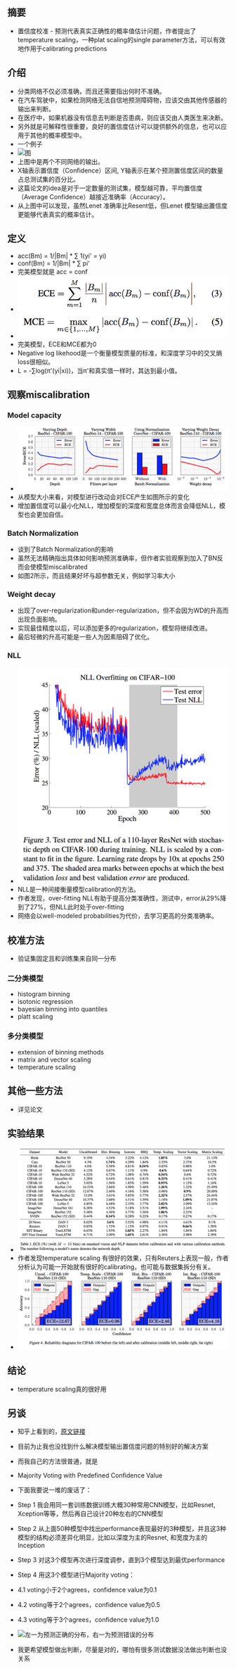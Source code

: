 ## 摘要
* 置信度校准 - 预测代表真实正确性的概率值估计问题，作者提出了temperature scaling，一种plat scaling的single parameter方法，可以有效地作用于calibrating predictions

## 介绍
* 分类网络不仅必须准确，而且还需要指出何时不准确。 
* 在汽车驾驶中，如果检测网络无法自信地预测障碍物，应该交由其他传感器的输出来判断。
* 在医疗中，如果机器没有信息去判断是否患病，则应该交由人类医生来决断。
* 另外就是可解释性很重要，良好的置信度估计可以提供额外的信息，也可以应用于其他的概率模型中。
* 一个例子
* ![图](https://pic1.zhimg.com/80/v2-7c5ad85edd33da85fe1913a7f4ea7c18_hd.jpg)
* 上图中是两个不同网络的输出。
* X轴表示置信度（Confidence）区间, Y轴表示在某个预测置信度区间的数量占总测试集的百分比。
* 这篇论文的idea是对于一定数量的测试集，模型越可靠，平均置信度（Average Confidence）越接近准确率（Accuracy）。
* 从上图中可以发现，虽然Lenet 准确率比Resent低，但Lenet 模型输出置信度更能够代表真实的概率估计。

## 定义
* acc(Bm) = 1/|Bm| * ∑ 1(yi' = yi)
* conf(Bm) = 1/|Bm| * ∑ pi'
* 完美模型就是 acc = conf
* ![ECE](images/on_cali/ece.png)
* ![MCE](images/on_cali/mce.png)
* 完美模型，ECE和MCE都为0
* Negative log likehood是一个衡量模型质量的标准，和深度学习中的交叉熵loss很相似。
* L = -∑log(π'(yi|xi))，当π'和真实值一样时，其达到最小值。

## 观察miscalibration
### Model capacity
* ![图2](images/on_cali/figure2.png)
* 从模型大小来看，对模型进行改动会对ECE产生如图所示的变化
* 增加置信度可以最小化NLL，增加模型的深度和宽度总体而言会降低NLL，模型也会更加自信。
### Batch Normalization
* 谈到了Batch Normalization的影响
* 虽然无法精确指出具体如何影响预测准确率，但作者实验观察到加入了BN反而会使模型miscalibrated
* 如图2所示，而且结果好坏与超参数无关，例如学习率大小
### Weight decay
* 出现了over-regularization和under-regularization，但不会因为WD的升高而出现负面影响。
* 实现最佳精度以后，可以添加更多的regularization，模型将继续改进。
* 最后轻微的升高可能是一些人为因素阻碍了优化。
### NLL
* ![图3](images/on_cali/figure3.png)
* NLL是一种间接衡量模型calibration的方法。
* 作者发现，over-fitting NLL有助于提高分类准确性，测试中，error从29%降到了27%，但NLL此时处于over-fitting
* 网络会以well-modeled probabilities为代价，去学习更高的分类准确率。

## 校准方法
* 验证集固定且和训练集来自同一分布
### 二分类模型
* histogram binning
* isotonic regression
* bayesian binning into quantiles
* platt scaling
### 多分类模型
* extension of binning methods
* matrix and vector scaling
* temperature scaling
## 其他一些方法
* 详见论文
## 实验结果
* ![结果](images/on_cali/result1.png)
* 作者发现temperature scaling 有很好的效果，只有Reuters上表现一般，作者分析认为可能一开始就有很好的calibrating，也可能与数据集拆分有关。
* ![结果](images/on_cali/result2.png)
## 结论
* temperature scaling真的很好用

## 另谈
* 知乎上看到的，[原文链接](https://zhuanlan.zhihu.com/p/38245449)
* 目前为止我也没找到什么解决模型输出置信度问题的特别好的解决方案
* 而我自己的方法很普通，就是
* Majority Voting with Predefined Confidence Value
* 下面我要说一堆的废话了：

* Step 1 我会用同一套训练数据训练大概30种常用CNN模型，比如Resnet, Xception等等，然后再自己设计20种左右的CNN模型

* Step 2 从上面50种模型中找出performance表现最好的3种模型，并且这3种模型的结构必须差异化明显，比如以深度为主的Resnet, 和宽度为主的Inception

* Step 3 对这3个模型再次进行深度调参，直到3个模型达到最优performance

* Step 4 用这3个模型进行Majority voting：

* 4.1 voting小于2个agrees，confidence value为0.1

* 4.2 voting等于2个agrees，confidence value为0.5

* 4.3 voting等于3个agrees，confidence value为1.0
* ![左一为预测正确的分布，右一为预测错误的分布
](https://pic4.zhimg.com/80/v2-1b23bc1940f060d1af355214f1f40563_hd.jpg)
* 我更希望模型做出判断，尽量是对的，哪怕有很多测试数据没法做出判断也没关系

